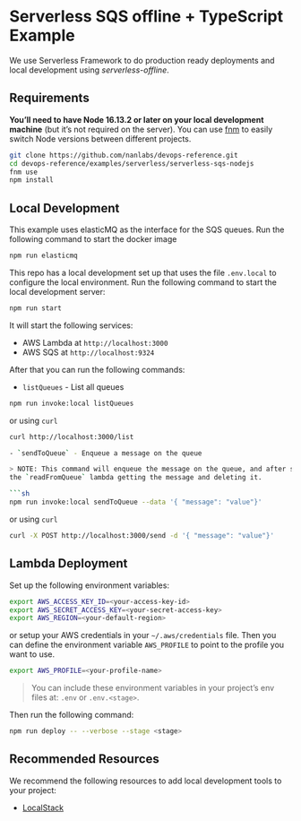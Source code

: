 # Serverless SQS offline + TypeScript Example

We use Serverless Framework to do production ready deployments and local development using
*serverless-offline*.

## Requirements

**You’ll need to have Node 16.13.2 or later on your local development machine** (but it’s not required on the server). You can use [fnm](https://github.com/Schniz/fnm) to easily switch Node versions between different projects.

```sh
git clone https://github.com/nanlabs/devops-reference.git
cd devops-reference/examples/serverless/serverless-sqs-nodejs
fnm use
npm install
```

## Local Development

This example uses elasticMQ as the interface for the SQS queues.
Run the following command to start the docker image

```sh
npm run elasticmq
```

This repo has a local development set up that uses the file `.env.local` to configure the local environment.
Run the following command to start the local development server:

```sh
npm run start
```

It will start the following services:

- AWS Lambda at `http://localhost:3000`
- AWS SQS at `http://localhost:9324`

After that you can run the following commands:

- `listQueues` - List all queues

```sh
npm run invoke:local listQueues
```

or using `curl`

```sh
curl http://localhost:3000/list

- `sendToQueue` - Enqueue a message on the queue

> NOTE: This command will enqueue the message on the queue, and after some seconds you will see
the `readFromQueue` lambda getting the message and deleting it.

```sh
npm run invoke:local sendToQueue --data '{ "message": "value"}'
```

or using `curl`

```sh
curl -X POST http://localhost:3000/send -d '{ "message": "value"}'
```

## Lambda Deployment

Set up the following environment variables:

```sh
export AWS_ACCESS_KEY_ID=<your-access-key-id>
export AWS_SECRET_ACCESS_KEY=<your-secret-access-key>
export AWS_REGION=<your-default-region>
```

or setup your AWS credentials in your `~/.aws/credentials` file. Then you can
define the environment variable `AWS_PROFILE` to point to the profile you want to use.

```sh
export AWS_PROFILE=<your-profile-name>
```

> You can include these environment variables in your project’s env files at: `.env` or `.env.<stage>`.

Then run the following command:

```sh
npm run deploy -- --verbose --stage <stage>
```

## Recommended Resources

We recommend the following resources to add local development tools to your project:

- [LocalStack](../../docker/localstack/)
